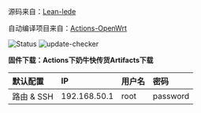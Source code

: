 源码来自：[Lean-lede](https://github.com/coolsnowwolf/lede)

自动编译项目来自：[Actions-OpenWrt](https://github.com/P3TERX/Actions-OpenWrt)


![Status](https://github.com/2CW/jdy-openwrt/actions/workflows/build-openwrt.yml/badge.svg)
![update-checker](https://github.com/2CW/jdy-openwrt/actions/workflows/update-checker.yml/badge.svg)

**固件下载：Actions下奶牛快传货Artifacts下载**

| 默认配置 | IP | 用户名 | 密码 |
| :--- | :--- | :--- | :--- |
| 路由 & SSH | 192.168.50.1 | root | password |



